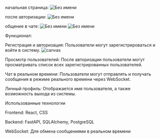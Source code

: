 начальная страница:
![Без имени](https://github.com/user-attachments/assets/9670de45-e956-4756-b425-2e030031e4a3)


после авторизации:
![Без имени](https://github.com/user-attachments/assets/86093f74-c1ba-47ca-b55a-8b95d6ada90c)


общение в чате:
![Без имени](https://github.com/user-attachments/assets/2c1f09a0-6126-43d9-99c1-4bb1fd6950a3)
![Без имени](https://github.com/user-attachments/assets/e254fcb4-9f63-45ce-925e-abddfc425488)


Функционал:

Регистрация и авторизация: Пользователи могут зарегистрироваться и войти в систему.
![canvas](https://github.com/user-attachments/assets/4809dbc1-8ad9-48ac-a4bf-580995fa4274)


Просмотр пользователей: После авторизации пользователи могут просматривать список всех зарегистрированных пользователей.

Чат в реальном времени: Пользователи могут отправлять и получать сообщения в режиме реального времени через WebSocket.

Личный профиль: Отображается имя пользователя, а также возможность выхода из системы.

Использованные технологии

Frontend: React, CSS

Backend: FastAPI, SQLAlchemy, PostgreSQL

WebSocket: Для обмена сообщениями в реальном времени

